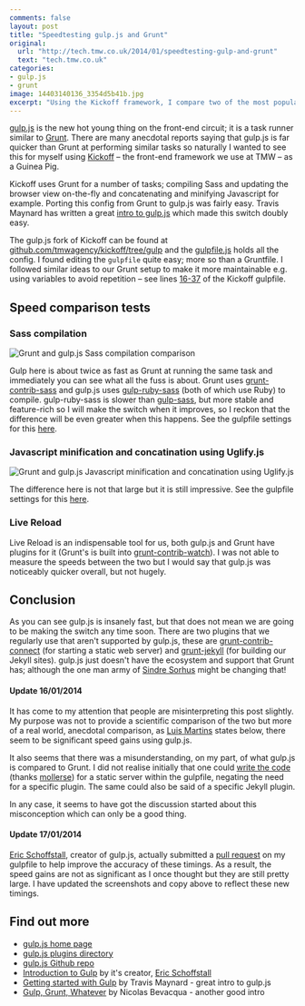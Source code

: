 ```yaml
---
comments: false
layout: post
title: "Speedtesting gulp.js and Grunt"
original:
  url: "http://tech.tmw.co.uk/2014/01/speedtesting-gulp-and-grunt"
  text: "tech.tmw.co.uk"
categories:
- gulp.js
- grunt
image: 14403140136_3354d5b41b.jpg
excerpt: "Using the Kickoff framework, I compare two of the most popular client-side task runners"
---
```

[gulp.js](http://gulpjs.com/) is the new hot young thing on the front-end circuit; it is a task runner similar to [Grunt](http://gruntjs.com). There are many anecdotal reports saying that gulp.js is far quicker than Grunt at performing similar tasks so naturally I wanted to see this for myself using [Kickoff](http://tmwagency.github.io/kickoff/) – the front-end framework we use at TMW – as a Guinea Pig.

Kickoff uses Grunt for a number of tasks; compiling Sass and updating the browser view on-the-fly and concatenating and minifying Javascript for example. Porting this config from Grunt to gulp.js was fairly easy. Travis Maynard has written a great [intro to gulp.js](http://travismaynard.com/writing/getting-started-with-gulp) which made this switch doubly easy.

The gulp.js fork of Kickoff can be found at [github.com/tmwagency/kickoff/tree/gulp](https://github.com/tmwagency/kickoff/tree/gulp) and the [gulpfile.js](https://github.com/tmwagency/kickoff/blob/gulp/gulpfile.js) holds all the config. I found editing the `gulpfile` quite easy; more so than a Gruntfile. I followed similar ideas to our Grunt setup to make it more maintainable e.g. using variables to avoid repetition – see lines [16-37](https://github.com/tmwagency/kickoff/blob/gulp/gulpfile.js#L16-L37) of the Kickoff gulpfile.

## Speed comparison tests

### Sass compilation

![Grunt and gulp.js Sass compilation comparison](http://tech.tmw.co.uk/img/blog/kickoff-gulp-test/compare-sass.gif)

Gulp here is about twice as fast as Grunt at running the same task and immediately you can see what all the fuss is about. Grunt uses [grunt-contrib-sass](https://github.com/gruntjs/grunt-contrib-sass) and gulp.js uses [gulp-ruby-sass](https://github.com/sindresorhus/gulp-ruby-sass/) (both of which use Ruby) to compile. gulp-ruby-sass is slower than [gulp-sass](https://github.com/dlmanning/gulp-sass), but more stable and feature-rich so I will make the switch when it improves, so I reckon that the difference will be even greater when this happens. See the gulpfile settings for this [here](https://github.com/tmwagency/kickoff/blob/gulp/gulpfile.js#L51-L65).


### Javascript minification and concatination using Uglify.js

![Grunt and gulp.js Javascript minification and concatination using Uglify.js](http://tech.tmw.co.uk/img/blog/kickoff-gulp-test/compare-js.gif)

The difference here is not that large but it is still impressive. See the gulpfile settings for this [here](https://github.com/tmwagency/kickoff/blob/gulp/gulpfile.js#L67-L83).

### Live Reload
Live Reload is an indispensable tool for us, both gulp.js and Grunt have plugins for it (Grunt's is built into [grunt-contrib-watch](https://github.com/gruntjs/grunt-contrib-watch)). I was not able to measure the speeds between the two but I would say that gulp.js was noticeably quicker overall, but not hugely.

## Conclusion
As you can see gulp.js is insanely fast, but that does not mean we are going to be making the switch any time soon. There are two plugins that we regularly use that aren't supported by gulp.js, these are [grunt-contrib-connect](https://github.com/gruntjs/grunt-contrib-connect) (for starting a static web server) and [grunt-jekyll](https://github.com/dannygarcia/grunt-jekyll) (for building our Jekyll sites). gulp.js just doesn't have the ecosystem and support that Grunt has; although the one man army of [Sindre Sorhus](https://twitter.com/sindresorhus) might be changing that!

#### Update 16/01/2014
It has come to my attention that people are misinterpreting this post slightly. My purpose was not to provide a scientific comparison of the two but more of a real world, anecdotal comparison, as [Luis Martins](http://tech.tmw.co.uk/2014/01/speedtesting-gulp-and-grunt/#comment-1202435929) states below, there seem to be significant speed gains using gulp.js.

It also seems that there was a misunderstanding, on my part, of what gulp.js is compared to Grunt. I did not realise initially that one could [write the code](https://gist.github.com/mollerse/8450954) (thanks [mollerse](https://github.com/mollerse)) for a static server within the gulpfile, negating the need for a specific plugin. The same could also be said of a specific Jekyll plugin.

In any case, it seems to have got the discussion started about this misconception which can only be a good thing.

#### Update 17/01/2014
[Eric Schoffstall](https://twitter.com/eschoff), creator of gulp.js, actually submitted a [pull request](https://github.com/tmwagency/kickoff/pull/11) on my gulpfile to help improve the accuracy of these timings. As a result, the speed gains are not as significant as I once thought but they are still pretty large. I have updated the screenshots and copy above to reflect these new timings.

## Find out more
* [gulp.js home page](http://gulpjs.com/)
* [gulp.js plugins directory](http://gratimax.github.io/search-gulp-plugins/)
* [gulp.js Github repo](https://github.com/gulpjs/gulp)
* [Introduction to Gulp](http://slid.es/contra/gulp) by it's creator, [Eric Schoffstall](https://twitter.com/eschoff)
* [Getting started with Gulp](http://travismaynard.com/writing/getting-started-with-gulp) by Travis Maynard - great intro to gulp.js
* [Gulp, Grunt, Whatever](http://blog.ponyfoo.com/2014/01/09/gulp-grunt-whatever) by Nicolas Bevacqua - another good intro


